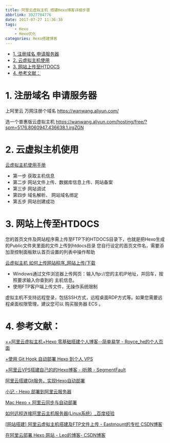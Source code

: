 ```yaml
---
title: 阿里云虚拟主机 搭建Hexo博客详细步骤
abbrlink: 3927704776
date: 2017-07-27 11:36:38
tags: 
    - Hexo
    - Hexo优化
categories: Hexo搭建博客
---
```

<!-- TOC -->

- [1. 注册域名 申请服务器](#1-注册域名-申请服务器)
- [2. 云虚拟主机使用](#2-云虚拟主机使用)
- [3. 网站上传至HTDOCS](#3-网站上传至htdocs)
- [4. 参考文献：](#4-参考文献)

<!-- /TOC -->
<!-- more -->

# 1. 注册域名 申请服务器

上阿里云 万网注册个域名 https://wanwang.aliyun.com/

选一个普惠版云虚拟主机 https://wanwang.aliyun.com/hosting/free/?spm=5176.8060947.436638.1.irgZGN

# 2. 云虚拟主机使用

[云虚拟主机使用手册](https://help.aliyun.com/knowledge_detail/36183.html)


- 第一步   获取主机信息	
- 第二步	网站文件上传、数据库信息上传、网站备案	
- 第三步	网站调试	
- 第四步	域名解析、 网站域名绑定
- 第五步	网站创建成功

# 3. 网站上传至HTDOCS

您的首页文件及网站程序需上传至FTP下的HTDOCS目录下，也就是把Hexo生成的Public文件夹里面的文件上传到htdocs目录
您自行设定的首页文件名，需要添加至控制面板默认首页设置的列表中操作帮助

[云虚拟主机 如何上传网站程序_网站上传/下载](https://help.aliyun.com/knowledge_detail/36241.html)
 
- Windows通过文件浏览器上传网页：输入ftp://您的主机IP地址，并回车，按照要求输入你查到的 主机信息。
- 使用FTP客户端上传文件，无操作系统限制

 虚拟主机不支持远程登录，包括SSH方式，远程桌面RDP方式等。如果您需要远程桌面权限管理，建议您可以 购买服务器 ECS 。

# 4. 参考文献：

[++阿里云虚拟主机+Hexo 零基础搭建个人博客--简单易学 - Royce_he的个人页面](https://my.oschina.net/roycehe/blog/807259)

[+使用 Git Hook 自动部署 Hexo 到个人 VPS](http://www.swiftyper.com/2016/04/17/deploy-hexo-with-git-hook/)

[+阿里云VPS搭建自己的的Hexo博客 - i折腾 - SegmentFault](https://segmentfault.com/a/1190000005723321)

[阿里云搭建Git服务，实现Hexo自动部署](https://imys.net/20160303/hexo-nginx-auto-deploy.html)

[小记 - Hexo 部署到阿里云服务器](http://lijundong.com/note-hexo-deploy-on-server/)

[Mac Hexo + 阿里云同步与自动部署](http://anyang-ai.com/2017/02/10/hexo/)

[如何远程连接阿里云主机服务器(Linux系统）_百度经验](http://jingyan.baidu.com/article/47a29f242b7c0ac014239915.html)

[[网站搭建] 阿里云虚拟主机搭建及FTP文件上传 - Eastmount的专栏 CSDN博客](http://blog.csdn.net/eastmount/article/details/52643702)

[在阿里云部署 Hexo 网站 - Leo的博客- CSDN博客](http://blog.csdn.net/lihao21/article/details/70188750)
